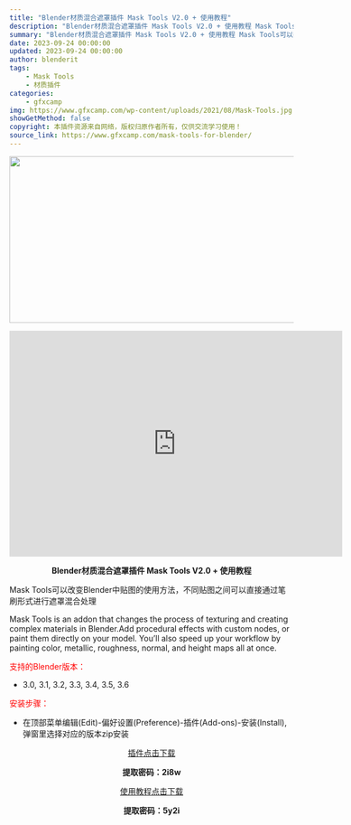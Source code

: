 ```yaml
---
title: "Blender材质混合遮罩插件 Mask Tools V2.0 + 使用教程"
description: "Blender材质混合遮罩插件 Mask Tools V2.0 + 使用教程 Mask Tools可以改变Blender中贴图的使用方法，不同贴图之间可以直接通过笔刷形式进行遮罩混合处理 Mask T..."
summary: "Blender材质混合遮罩插件 Mask Tools V2.0 + 使用教程 Mask Tools可以改变Blender中贴图的使用方法，不同贴图之间可以直接通过笔刷形式进行遮罩混合处理 Mask T..."
date: 2023-09-24 00:00:00
updated: 2023-09-24 00:00:00
author: blenderit
tags: 
    - Mask Tools
    - 材质插件
categories:
    - gfxcamp
img: https://www.gfxcamp.com/wp-content/uploads/2021/08/Mask-Tools.jpg
showGetMethod: false
copyright: 本插件资源来自网络，版权归原作者所有，仅供交流学习使用！
source_link: https://www.gfxcamp.com/mask-tools-for-blender/
---
```

<div><p><img decoding="async" class="aligncenter size-full wp-image-106413" src="https://www.gfxcamp.com/wp-content/uploads/2021/08/Mask-Tools.jpg" data-src="https://www.gfxcamp.com/wp-content/uploads/2021/08/Mask-Tools.jpg" alt="" width="590" height="295" data-srcset="https://www.gfxcamp.com/wp-content/uploads/2021/08/Mask-Tools.jpg 590w, https://www.gfxcamp.com/wp-content/uploads/2021/08/Mask-Tools-150x75.jpg 150w" data-sizes="(max-width: 590px) 100vw, 590px"></p><p style="text-align: center;"><iframe loading="lazy" src="https://player.youku.com/embed/XNTA2OTg1OTg3Ng==" width="590" height="400" frameborder="0" allowfullscreen="allowfullscreen"></iframe></p><p style="text-align: center;"><strong>Blender材质混合遮罩插件 Mask Tools V2.0 + 使用教程</strong></p><p>Mask Tools可以改变Blender中贴图的使用方法，不同贴图之间可以直接通过笔刷形式进行遮罩混合处理</p><p>Mask Tools is an addon that changes the process of texturing and creating complex materials in Blender.Add procedural effects with custom nodes, or paint them directly on your model. You’ll also speed up your workflow by painting color, metallic, roughness, normal, and height maps all at once.</p><p style="text-align: left;"><span style="color: #ff0000;">支持的Blender版本：</span></p><ul>
<li style="text-align: left;">3.0, 3.1, 3.2, 3.3, 3.4, 3.5, 3.6</li>
</ul><p style="text-align: left;"><span style="color: #ff0000;">安装步骤：</span></p><ul>
<li>在顶部菜单编辑(Edit)-偏好设置(Preference)-插件(Add-ons)-安装(Install),弹窗里选择对应的版本zip安装</li>
</ul><p style="text-align: center;"><a class="maxbutton-3 maxbutton maxbutton-baidu" target="_blank" rel="noopener" href="https://pan.baidu.com/s/1EM-bZjmtEiZcFYWy3ehTmg?pwd=2i8w"><span class="mb-text">插件点击下载</span></a></p><p style="text-align: center;"><strong>提取密码：2i8w</strong></p><p style="text-align: center;"><a class="maxbutton-3 maxbutton maxbutton-baidu" target="_blank" rel="noopener" href="https://pan.baidu.com/s/1TprhpVQfmCeLt9LwxrU7vQ?pwd=5y2i"><span class="mb-text">使用教程点击下载</span></a></p><p style="text-align: center;"><strong>提取密码：5y2i</strong></p></div>